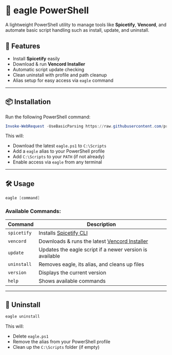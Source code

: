 # 🦅 eagle PowerShell

A lightweight PowerShell utility to manage tools like **Spicetify**, **Vencord**, and automate basic script handling such as install, update, and uninstall.

## 🚀 Features

-   Install **Spicetify** easily
-   Download & run **Vencord Installer**
-   Automatic script update checking
-   Clean uninstall with profile and path cleanup
-   Alias setup for easy access via `eagle` command

---

## 📦 Installation

Run the following PowerShell command:

```powershell
Invoke-WebRequest -UseBasicParsing https://raw.githubusercontent.com/prodbyeagle/eaglePowerShell/main/installer.ps1 | Invoke-Expression
```

This will:

-   Download the latest `eagle.ps1` to `C:\Scripts`
-   Add a `eagle` alias to your PowerShell profile
-   Add `C:\Scripts` to your `PATH` (if not already)
-   Enable access via `eagle` from any terminal

---

## 🛠 Usage

```powershell
eagle [command]
```

### Available Commands:

| Command     | Description                                                                                     |
| ----------- | ----------------------------------------------------------------------------------------------- |
| `spicetify` | Installs [Spicetify CLI](https://github.com/spicetify/cli)                                      |
| `vencord`   | Downloads & runs the latest [Vencord Installer](https://github.com/Vendicated/VencordInstaller) |
| `update`    | Updates the eagle script if a newer version is available                                        |
| `uninstall` | Removes eagle, its alias, and cleans up files                                                   |
| `version`   | Displays the current version                                                                    |
| `help`      | Shows available commands                                                                        |

---

## 🧼 Uninstall

```powershell
eagle uninstall
```

This will:

-   Delete `eagle.ps1`
-   Remove the alias from your PowerShell profile
-   Clean up the `C:\Scripts` folder (if empty)
